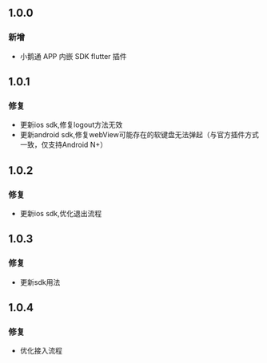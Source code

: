 ## 1.0.0

### 新增

* 小鹅通 APP 内嵌 SDK flutter 插件


## 1.0.1

### 修复

* 更新ios sdk,修复logout方法无效
* 更新android sdk,修复webView可能存在的软键盘无法弹起（与官方插件方式一致，仅支持Android N+）

## 1.0.2

### 修复

* 更新ios sdk,优化退出流程

## 1.0.3

### 修复

* 更新sdk用法

## 1.0.4

### 修复

* 优化接入流程
